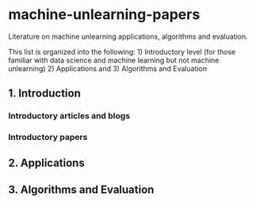 # machine-unlearning-papers
Literature on machine unlearning applications, algorithms and evaluation. 

This list is organized into the following: 1) Introductory level (for those familiar with data science and machine learning but not machine unlearning) 2) Applications and 3) Algorithms and Evaluation 

## 1. Introduction
### Introductory articles and blogs 
### Introductory papers
## 2. Applications 
## 3. Algorithms and Evaluation 
